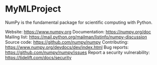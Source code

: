 # MyMLProject

NumPy is the fundamental package for scientific computing with Python.

Website: https://www.numpy.org
Documentation: https://numpy.org/doc
Mailing list: https://mail.python.org/mailman/listinfo/numpy-discussion
Source code: https://github.com/numpy/numpy
Contributing: https://www.numpy.org/devdocs/dev/index.html
Bug reports: https://github.com/numpy/numpy/issues
Report a security vulnerability: https://tidelift.com/docs/security
